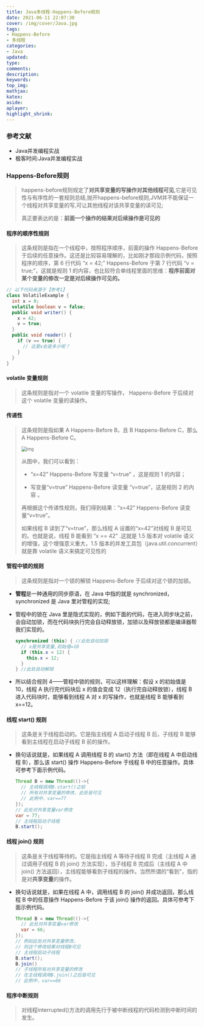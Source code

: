 ```yaml
---
title: Java多线程-Happens-Before规则
date: 2021-06-11 22:07:30
cover: /img/cover/Java.jpg
tags:
- Happens-Before
- 多线程
categories:
- Java
updated:
type:
comments:
description:
keywords:
top_img:
mathjax:
katex:
aside:
aplayer:
highlight_shrink:
---
```


### 参考文献

* Java并发编程实战
* 极客时间:Java并发编程实战

### Happens-Before规则

> happens-before规则规定了**对共享变量的写操作对其他线程可见**,它是可见性与有序性的一套规则总结,抛开happens-before规则,JVM并不能保证一个线程对共享变量的写,可让其他线程对该共享变量的读可见;
>
> 真正要表达的是：**前面一个操作的结果对后续操作是可见的**

#### 程序的顺序性规则

> 这条规则是指在一个线程中，按照程序顺序，前面的操作 Happens-Before 于后续的任意操作。这还是比较容易理解的，比如刚才那段示例代码，按照程序的顺序，第 6 行代码 “x = 42;” Happens-Before 于第 7 行代码 “v = true;”，这就是规则 1 的内容，也比较符合单线程里面的思维：**程序前面对某个变量的修改一定是对后续操作可见的。**

```java
// 以下代码来源于【参考1】
class VolatileExample {
  int x = 0;
  volatile boolean v = false;
  public void writer() {
    x = 42;
    v = true;
  }
  public void reader() {
    if (v == true) {
      // 这里x会是多少呢？
    }
  }
}
```

#### volatile 变量规则

> 这条规则是指对一个 volatile 变量的写操作， Happens-Before 于后续对这个 volatile 变量的读操作。

#### 传递性

> 这条规则是指如果 A Happens-Before B，且 B Happens-Before C，那么 A Happens-Before C。
>
> <img src="http://www.chenjunlin.vip/img/thread/Happens-Before%E4%BC%A0%E9%80%92%E6%80%A7.png" alt="img" style="zoom:80%;" />
>
> 从图中，我们可以看到：
>
> * “x=42” Happens-Before 写变量 “v=true” ，这是规则 1 的内容；
>
> * 写变量“v=true” Happens-Before 读变量 “v=true”，这是规则 2 的内容 。
>
> 再根据这个传递性规则，我们得到结果：“x=42” Happens-Before 读变量“v=true”。
>
> 如果线程 B 读到了“v=true”，那么线程 A 设置的“x=42”对线程 B 是可见的。也就是说，线程 B 能看到 “x == 42” .这就是 1.5 版本对 volatile 语义的增强，这个增强意义重大，1.5 版本的并发工具包（java.util.concurrent）就是靠 volatile 语义来搞定可见性的

#### 管程中锁的规则

> 这条规则是指对一个锁的解锁 Happens-Before 于后续对这个锁的加锁。

* **管程**是一种通用的同步原语，在 Java 中指的就是 synchronized，synchronized 是 Java 里对管程的实现;

* 管程中的锁在 Java 里是隐式实现的，例如下面的代码，在进入同步块之前，会自动加锁，而在代码块执行完会自动释放锁，加锁以及释放锁都是编译器帮我们实现的。

  ```java
  synchronized (this) { //此处自动加锁
    // x是共享变量,初始值=10
    if (this.x < 12) {
      this.x = 12; 
    }  
  } //此处自动解锁
  ```

* 所以结合规则 4——管程中锁的规则，可以这样理解：假设 x 的初始值是 10，线程 A 执行完代码块后 x 的值会变成 12（执行完自动释放锁），线程 B 进入代码块时，能够看到线程 A 对 x 的写操作，也就是线程 B 能够看到 x==12。

#### 线程 start() 规则

> 这条是关于线程启动的。它是指主线程 A 启动子线程 B 后，子线程 B 能够看到主线程在启动子线程 B 前的操作。

* 换句话说就是，如果线程 A 调用线程 B 的 start() 方法（即在线程 A 中启动线程 B），那么该 start() 操作 Happens-Before 于线程 B 中的任意操作。具体可参考下面示例代码。

  ```java
  Thread B = new Thread(()->{
    // 主线程调用B.start()之前
    // 所有对共享变量的修改，此处皆可见
    // 此例中，var==77
  });
  // 此处对共享变量var修改
  var = 77;
  // 主线程启动子线程
  B.start();
  ```

####  线程 join() 规则

> 这条是关于线程等待的。它是指主线程 A 等待子线程 B 完成（主线程 A 通过调用子线程 B 的 join() 方法实现），当子线程 B 完成后（主线程 A 中 join() 方法返回），主线程能够看到子线程的操作。当然所谓的“看到”，指的是对**共享变量**的操作。

* 换句话说就是，如果在线程 A 中，调用线程 B 的 join() 并成功返回，那么线程 B 中的任意操作 Happens-Before 于该 join() 操作的返回。具体可参考下面示例代码。

  ```java
  Thread B = new Thread(()->{
    // 此处对共享变量var修改
    var = 66;
  });
  // 例如此处对共享变量修改，
  // 则这个修改结果对线程B可见
  // 主线程启动子线程
  B.start();
  B.join()
  // 子线程所有对共享变量的修改
  // 在主线程调用B.join()之后皆可见
  // 此例中，var==66
  ```

#### 程序中断规则

> 对线程interrupted()方法的调用先行于被中断线程的代码检测到中断时间的发生。
